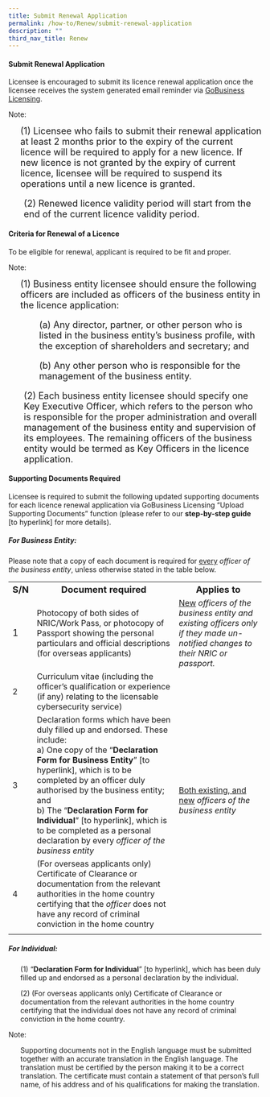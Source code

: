 ```yaml
---
title: Submit Renewal Application
permalink: /how-to/Renew/submit-renewal-application
description: ""
third_nav_title: Renew
---
```

#### Submit Renewal Application
Licensee is encouraged to submit its licence renewal application once the licensee receives the system generated email reminder via [GoBusiness Licensing](https://licence1.business.gov.sg/feportal/web/frontier/home).

Note:
<ul><font size="4.5">(1)  Licensee who fails to submit their renewal application at least 2 months prior to the expiry of the current licence will be required to apply for a new licence. If new licence is not granted by the expiry of current licence, licensee will be required to suspend its operations until a new licence is granted.</ul>
<ul>(2) Renewed licence validity period will start from the end of the current licence validity period.</ul></font>

#### Criteria for Renewal of a Licence 
To be eligible for renewal, applicant is required to be fit and proper. 

Note:
	
<ul><font size="4.5">(1) Business entity licensee should ensure the following officers are included as officers of the business entity in the licence application:</ul>
<ul><ul>(a) Any director, partner, or other person who is listed in the business entity’s business profile, with the exception of shareholders and secretary; and</ul>
	<ul>(b) Any other person who is responsible for the management of the business entity.</ul></ul>
<ul>(2) Each business entity licensee should specify one Key Executive Officer, which refers to the person who is responsible for the proper administration and overall management of the business entity and supervision of its employees. The remaining officers of the business entity would be termed as Key Officers in the licence application.</ul></font>

#### Supporting Documents Required
Licensee is required to submit the following updated supporting documents for each licence renewal application via GoBusiness Licensing “Upload Supporting Documents” function (please refer to our <b>step-by-step guide</b> [to hyperlink] for more details).

##### For Business Entity:

Please note that a copy of each document is required for <u>every</u> <i>officer of the business entity</i>, unless otherwise stated in the table below.
 
<table>
<tbody><tr>
	<th><b><font size="4.5">S/N</font></b></th>
	<th><b><font size="4.5">Document required</font></b></th>
	<th><b><font size="4.5">Applies to</font></b></th>
</tr>
<tr>
	<td><font size="4.5">1</font></td>
<td>Photocopy of both sides of NRIC/Work Pass, or photocopy of Passport showing the personal particulars and official descriptions (for overseas applicants)</td>
<td><u>New</u> <i>officers of the business entity and existing officers only if they made un-notified changes to their NRIC or passport.</i></td>
</tr>
<tr>
<td>2</td>
<td>Curriculum vitae (including the officer’s qualification or experience (if any) relating to the licensable cybersecurity service)</td>
	<td rowspan="3"><u>Both existing, and new</u> <i>officers of the business entity</i></td>
</tr>
<tr>
<td>3</td>
<td>Declaration forms which have been duly filled up and endorsed. These include:<br>
	a)	One copy of the “<b>Declaration Form for Business Entity</b>” [to hyperlink], which is to be completed by an officer duly authorised by the business entity; and<br>
	b)	The “<b>Declaration Form for Individual</b>” [to hyperlink], which is to be completed as a personal declaration by every <i>officer of the business entity</i>
</td>
</tr>
<tr>
<td>4</td>
<td>(For overseas applicants only) Certificate of Clearance or documentation from the relevant authorities in the home country certifying that the <i>officer</i> does not have any record of criminal conviction in the home country</td>
</tr>
<tr>
<td></td>
<td></td>
<td></td></tr>
</tbody>
</table>

##### For Individual:
<ul>(1)	“<b>Declaration Form for Individual</b>” [to hyperlink], which has been duly filled up and endorsed as a personal declaration by the individual. <br></ul>
<ul>(2)	(For overseas applicants only) Certificate of Clearance or documentation from the relevant authorities in the home country certifying that the individual does not have any record of criminal conviction in the home country.</ul>

Note:
<ul>Supporting documents not in the English language must be submitted together with an accurate translation in the English language. The translation must be certified by the person making it to be a correct translation. The certificate must contain a statement of that person’s full name, of his address and of his qualifications for making the translation.</ul>